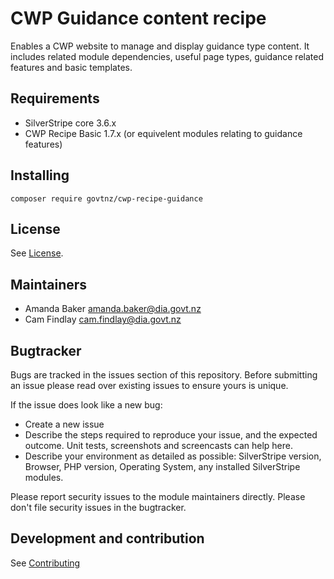 # CWP Guidance content recipe

Enables a CWP website to manage and display guidance type content. 
It includes related module dependencies, useful page types, guidance related features and basic templates.

## Requirements

 - SilverStripe core 3.6.x
 - CWP Recipe Basic 1.7.x (or equivelent modules relating to guidance features)

## Installing

`composer require govtnz/cwp-recipe-guidance`

## License

See [License](LICENSE.md).
 
## Maintainers
  - Amanda Baker <amanda.baker@dia.govt.nz>
  - Cam Findlay <cam.findlay@dia.govt.nz>
  
## Bugtracker
Bugs are tracked in the issues section of this repository. Before submitting an issue please read over 
existing issues to ensure yours is unique. 
  
 If the issue does look like a new bug:
  
  - Create a new issue
  - Describe the steps required to reproduce your issue, and the expected outcome. Unit tests, screenshots 
  and screencasts can help here.
  - Describe your environment as detailed as possible: SilverStripe version, Browser, PHP version, 
  Operating System, any installed SilverStripe modules.
  
Please report security issues to the module maintainers directly. Please don't file security issues in the bugtracker.
  
## Development and contribution
See [Contributing](CONTRIBUTING.md)